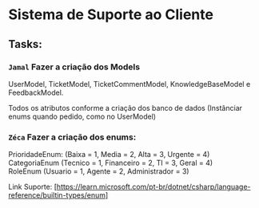 # Sistema de Suporte ao Cliente

## Tasks:

### `Jamal` Fazer a criação dos Models

UserModel, TicketModel, TicketCommentModel, KnowledgeBaseModel e FeedbackModel. <br>

Todos os atributos conforme a criação dos banco de dados (Instânciar enums quando pedido, como no UserModel)

### `Zéca` Fazer a criação dos enums:
PrioridadeEnum: (Baixa = 1, Media = 2, Alta = 3, Urgente = 4) <br>
CategoriaEnum (Tecnico = 1, Financeiro = 2, TI = 3, Geral = 4) <br>
RoleEnum (Usuario = 1, Agente = 2, Administrador = 3) <br>

Link Suporte: [https://learn.microsoft.com/pt-br/dotnet/csharp/language-reference/builtin-types/enum]
